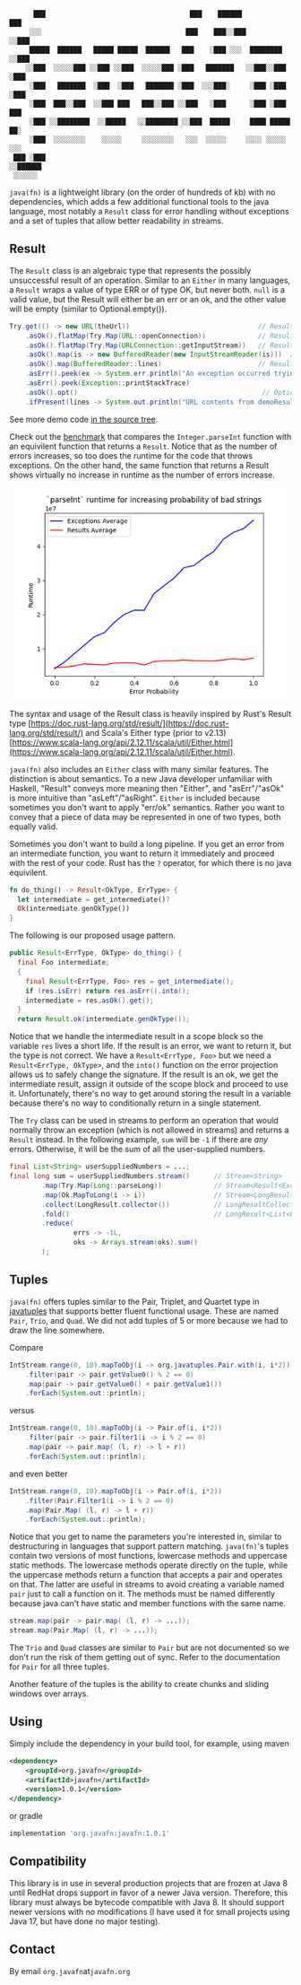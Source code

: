 ```
      ███                                    ███    ██████             ███  
     ░░░                                    ███    ███░░███           ░░███ 
     █████  ██████   █████ █████  ██████   ███    ░███ ░░░  ████████   ░░███
    ░░███  ░░░░░███ ░░███ ░░███  ░░░░░███ ░███   ███████   ░░███░░███   ░███
     ░███   ███████  ░███  ░███   ███████ ░███  ░░░███░     ░███ ░███   ░███
     ░███  ███░░███  ░░███ ███   ███░░███ ░░███   ░███      ░███ ░███   ███ 
     ░███ ░░████████  ░░█████   ░░████████ ░░███  █████     ████ █████ ██░  
     ░███  ░░░░░░░░    ░░░░░     ░░░░░░░░   ░░░  ░░░░░     ░░░░ ░░░░░ ░░░   
 ███ ░███                                                                   
░░██████                                                                    
 ░░░░░░                                                                     
```

`java(fn)` is a lightweight library (on the order of hundreds of kb) with no dependencies, which adds a few additional functional tools to the java language, most notably a `Result` class for error handling without exceptions and a set of tuples that allow better readability in streams.

## Result

The `Result` class is an algebraic type that represents the possibly unsuccessful result of an operation.  Similar to an `Either` in many languages, a `Result` wraps a value of type ERR or of type OK, but never both.  `null` is a valid value, but the Result will either be an err or an ok, and the other value will be empty (similar to Optional.empty()).

```java
Try.get(() -> new URL(theUrl))                                // Result<Exception, URL>
    .asOk().flatMap(Try.Map(URL::openConnection))             // Result<Exception, Connection>
    .asOk().flatMap(Try.Map(URLConnection::getInputStream))   // Result<Exception, InputStream>
    .asOk().map(is -> new BufferedReader(new InputStreamReader(is)))  // Result<Exception, BufferedReader>
    .asOk().map(BufferedReader::lines)                        // Result<Exception, Stream<String>>
    .asErr().peek(ex -> System.err.println("An exception occurred trying to fetch the url."))
    .asErr().peek(Exception::printStackTrace)
    .asOk().opt()                                              // Optional<Stream<String>>
    .ifPresent(lines -> System.out.println("URL contents from demoResult: " + lines.collect(Collectors.joining("\n"))));

```

See more demo code [in the source tree](./src/test/java/org/javafn/demo).

Check out the [benchmark](./src/test/java/org/javafn/bench/ExceptionVsResult.java) that compares the `Integer.parseInt` function with an equivilent function that returns a `Result`.  Notice that as the number of errors increases, so too does the runtime for the code that throws exceptions.  On the other hand, the same function that returns a Result shows virtually no increase in runtime as the number of errors increase.

![Plot of runtimes using exception vs result](./parseIntBenchmark.png)

The syntax and usage of the Result class is heavily inspired by Rust's Result type [https://doc.rust-lang.org/std/result/](https://doc.rust-lang.org/std/result/) and Scala's Either type (prior to v2.13) [https://www.scala-lang.org/api/2.12.11/scala/util/Either.html](https://www.scala-lang.org/api/2.12.11/scala/util/Either.html).

`java(fn)` also includes an `Either` class with many similar features.  The distinction is about semantics.  To a new Java developer unfamiliar with Haskell, "Result" conveys more meaning then "Either", and "asErr"/"asOk" is more intuitive than "asLeft"/"asRight".  `Either` is included because sometimes you don't want to apply "err/ok" semantics.  Rather you want to convey that a piece of data may be represented in one of two types, both equally valid.

Sometimes you don't want to build a long pipeline.  If you get an error from an intermediate function, you want to return it immediately and proceed with the rest of your code.  Rust has the `?` operator, for which there is no java equivilent.

```rust
fn do_thing() -> Result<OkType, ErrType> {
  let intermediate = get_intermediate()?
  Ok(intermediate.genOkType())
}
```

The following is our proposed usage pattern.
 
```java
public Result<ErrType, OkType> do_thing() {
  final Foo intermediate;
  {
    final Result<ErrType, Foo> res = get_intermediate();
    if (res.isErr) return res.asErr().into();
    intermediate = res.asOk().get();
  }
  return Result.ok(intermediate.genOkType());
```

Notice that we handle the intermediate result in a scope block so the variable `res` lives a short life.  If the result is an error, we want to return it, but the type is not correct.  We have a `Result<ErrType, Foo>` but we need a `Result<ErrType, OkType>`, and the `into()` function on the error projection allows us to safely change the signature.  If the result is an ok, we get the intermediate result, assign it outside of the scope block and proceed to use it.  Unfortunately, there's no way to get around storing the result in a variable because there's no way to conditionally return in a single statement.

The `Try` class can be used in streams to perform an operation that would normally throw an exception (which is not allowed in streams) and returns a `Result` instead.  In the following example, `sum` will be `-1` if there are _any_ errors.  Otherwise, it will be the sum of all the user-supplied numbers.

```java
final List<String> userSuppliedNumbers = ...;
final long sum = userSuppliedNumbers.stream()      // Stream<String>
        .map(Try.Map(Long::parseLong))             // Stream<Result<Exception, Long>>
        .map(Ok.MapToLong(i -> i))                 // Stream<LongResult<Exception>>
        .collect(LongResult.collector())           // LongResultCollection<Exception>
        .fold()                                    // LongResult<List<Exception>>
        .reduce(
                errs -> -1L,
                oks -> Arrays.stream(oks).sum()
        );
```

## Tuples

`java(fn)` offers tuples similar to the Pair, Triplet, and Quartet type in [javatuples](https://www.javatuples.org/) that supports better fluent functional usage.  These are named `Pair`, `Trio`, and `Quad`.  We did not add tuples of 5 or more because we had to draw the line somewhere.

Compare

```java
IntStream.range(0, 10).mapToObj(i -> org.javatuples.Pair.with(i, i*2))
    .filter(pair -> pair.getValue0() % 2 == 0)
    .map(pair -> pair.getValue0() + pair.getValue1())
    .forEach(System.out::println);
```

versus

```java
IntStream.range(0, 10).mapToObj(i -> Pair.of(i, i*2))
    .filter(pair -> pair.filter1(i -> i % 2 == 0)
    .map(pair -> pair.map( (l, r) -> l + r))
    .forEach(System.out::println);
```

and even better

```java
IntStream.range(0, 10).mapToObj(i -> Pair.of(i, i*2))
    .filter(Pair.Filter1(i -> i % 2 == 0)
    .map(Pair.Map( (l, r) -> l + r))
    .forEach(System.out::println);
```

Notice that you get to name the parameters you're interested in, similar to destructuring in languages that support pattern matching.  `java(fn)`'s tuples contain two versions of most functions, lowercase methods and uppercase static methods.  The lowercase methods operate directly on the tuple, while the uppercase methods return a function that accepts a pair and operates on that.  The latter are useful in streams to avoid creating a variable named `pair` just to call a function on it.  The methods must be named differently because java can't have static and member functions with the same name.

```java
stream.map(pair -> pair.map( (l, r) -> ...));
stream.map(Pair.Map( (l, r) -> ...));
```

The `Trio` and `Quad` classes are similar to `Pair` but are not documented so we don't run the risk of them getting out of sync.  Refer to the documentation for `Pair` for all three tuples.

Another feature of the tuples is the ability to create chunks and sliding windows over arrays.

## Using

Simply include the dependency in your build tool, for example, using maven

```xml
<dependency>
    <groupId>org.javafn</groupId>
    <artifactId>javafn</artifactId>
    <version>1.0.1</version>
</dependency>
```

or gradle

```gradle
implementation 'org.javafn:javafn:1.0.1'
```

## Compatibility

This library is in use in several production projects that are frozen at Java 8 until RedHat drops support in favor of a newer Java version.  Therefore, this library must always be bytecode compatible with Java 8.  It should support newer versions with no modifications (I have used it for small projects using Java 17, but have done no major testing).  

## Contact

By email `org.javafn`at`javafn.org`


